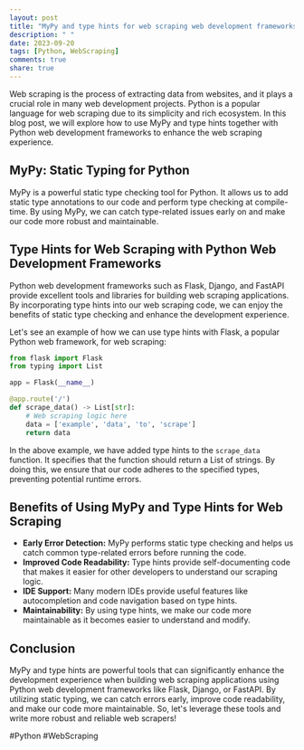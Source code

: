 ```yaml
---
layout: post
title: "MyPy and type hints for web scraping web development frameworks in Python"
description: " "
date: 2023-09-20
tags: [Python, WebScraping]
comments: true
share: true
---
```


Web scraping is the process of extracting data from websites, and it plays a crucial role in many web development projects. Python is a popular language for web scraping due to its simplicity and rich ecosystem. In this blog post, we will explore how to use MyPy and type hints together with Python web development frameworks to enhance the web scraping experience.

## MyPy: Static Typing for Python
MyPy is a powerful static type checking tool for Python. It allows us to add static type annotations to our code and perform type checking at compile-time. By using MyPy, we can catch type-related issues early on and make our code more robust and maintainable.

## Type Hints for Web Scraping with Python Web Development Frameworks
Python web development frameworks such as Flask, Django, and FastAPI provide excellent tools and libraries for building web scraping applications. By incorporating type hints into our web scraping code, we can enjoy the benefits of static type checking and enhance the development experience.

Let's see an example of how we can use type hints with Flask, a popular Python web framework, for web scraping:

```python
from flask import Flask
from typing import List

app = Flask(__name__)

@app.route('/')
def scrape_data() -> List[str]:
    # Web scraping logic here
    data = ['example', 'data', 'to', 'scrape']
    return data
```

In the above example, we have added type hints to the `scrape_data` function. It specifies that the function should return a List of strings. By doing this, we ensure that our code adheres to the specified types, preventing potential runtime errors.

## Benefits of Using MyPy and Type Hints for Web Scraping
- **Early Error Detection:** MyPy performs static type checking and helps us catch common type-related errors before running the code.
- **Improved Code Readability:** Type hints provide self-documenting code that makes it easier for other developers to understand our scraping logic.
- **IDE Support:** Many modern IDEs provide useful features like autocompletion and code navigation based on type hints.
- **Maintainability:** By using type hints, we make our code more maintainable as it becomes easier to understand and modify.

## Conclusion
MyPy and type hints are powerful tools that can significantly enhance the development experience when building web scraping applications using Python web development frameworks like Flask, Django, or FastAPI. By utilizing static typing, we can catch errors early, improve code readability, and make our code more maintainable. So, let's leverage these tools and write more robust and reliable web scrapers!

#Python #WebScraping
